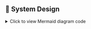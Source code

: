 ## 🧠 System Design

<details>
<summary>Click to view Mermaid diagram code</summary>

```mermaid
flowchart TD
  subgraph Frontend [Frontend - Next.js App]
    A[Home Page Sections]
    B[Chatbot UI]
    C[VisitorTracker Script]
  end

  subgraph API [Serverless API Routes]
    D[/api/contact/email]
    E[/api/contact/meeting]
    F[/api/chatbot/message]
    G[/api/track-visitor-location]
    H[/api/track-button-click]
  end

  subgraph Services
    I[(Firebase Firestore)]
    J[(OpenAI API)]
    K[(Google Calendar API)]
    L[(Resend Email API)]
  end

  A --> D
  A --> E
  A --> F
  C --> G
  A --> H
  D --> L
  E --> K
  F --> J
  G --> I
  H --> I
```

</details>
